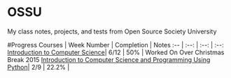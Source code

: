 # OSSU
My class notes, projects, and tests from Open Source Society University

#Progress
Courses | Week Number | Completion | Notes
:-- | :--: | :--: | :--:
[Introduction to Computer Science](https://www.edx.org/course/introduction-computer-science-harvardx-cs50x#!)| 6/12 | 50% | Worked On Over Christmas Break 2015
[Introduction to Computer Science and Programming Using Python](https://www.edx.org/course/introduction-computer-science-mitx-6-00-1x-5#!)| 2/9 | 22.2% | 
